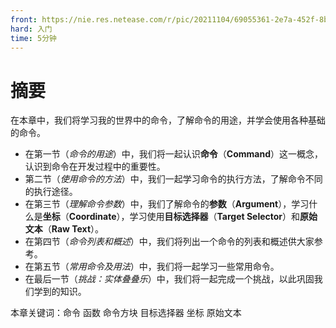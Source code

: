 ```yaml
---
front: https://nie.res.netease.com/r/pic/20211104/69055361-2e7a-452f-8b1a-f23e1262a03a.jpg
hard: 入门
time: 5分钟
---
```


# 摘要

在本章中，我们将学习我的世界中的命令，了解命令的用途，并学会使用各种基础的命令。

- 在第一节（*命令的用途*）中，我们将一起认识**命令**（**Command**）这一概念，认识到命令在开发过程中的重要性。
- 第二节（*使用命令的方法*）中，我们一起学习命令的执行方法，了解命令不同的执行途径。
- 在第三节（*理解命令参数*）中，我们了解命令的**参数**（**Argument**），学习什么是**坐标**（**Coordinate**），学习使用**目标选择器**（**Target Selector**）和**原始文本**（**Raw Text**）。
- 在第四节（*命令列表和概述*）中，我们将列出一个命令的列表和概述供大家参考。
- 在第五节（*常用命令及用法*）中，我们将一起学习一些常用命令。
- 在最后一节（*挑战：实体叠叠乐*）中，我们将一起完成一个挑战，以此巩固我们学到的知识。

本章关键词：命令 函数 命令方块 目标选择器 坐标 原始文本
